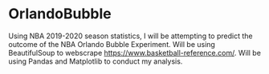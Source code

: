 # OrlandoBubble
Using NBA 2019-2020 season statistics, I will be attempting to predict the outcome of the NBA Orlando Bubble Experiment. Will be using BeautifulSoup
to webscrape https://www.basketball-reference.com/. Will be using Pandas and Matplotlib to conduct my analysis.
